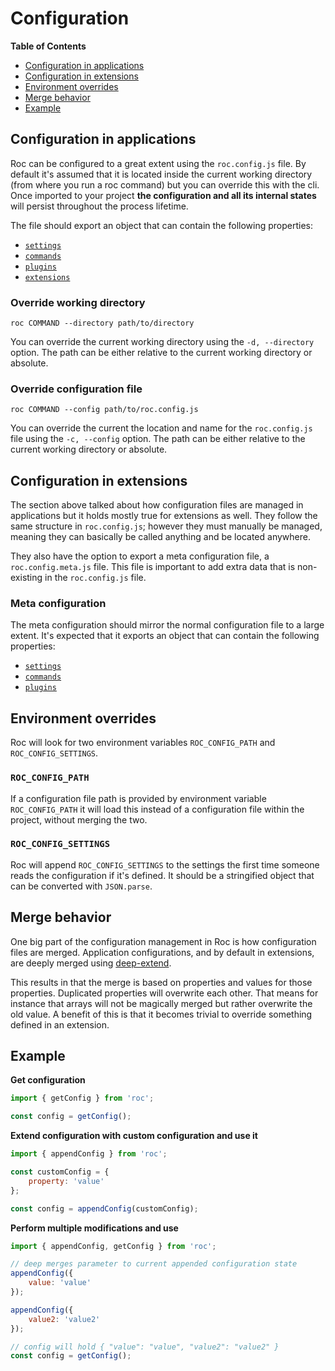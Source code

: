 # Configuration

**Table of Contents**
* [Configuration in applications](#configuration-in-applications)
* [Configuration in extensions](#configuration-in-extensions)
* [Environment overrides](#environment-overrides)
* [Merge behavior](#merge-behavior)
* [Example](#example)

## Configuration in applications

Roc can be configured to a great extent using the `roc.config.js` file. By default it's assumed that it is located inside the current working directory (from where you run a roc command) but you can override this with the cli. Once imported to your project **the configuration and all its internal states** will persist throughout the process lifetime.

The file should export an object that can contain the following properties:

* [`settings`](/docs/config/settings.md)
* [`commands`](/docs/config/commands.md)
* [`plugins`](/docs/config/plugins.md)
* [`extensions`](/docs/config/extensions.md)

### Override working directory
```
roc COMMAND --directory path/to/directory
```
You can override the current working directory using the `-d, --directory` option. The path can be either relative to the current working directory or absolute.

### Override configuration file
```
roc COMMAND --config path/to/roc.config.js
```
You can override the current the location and name for the `roc.config.js` file using the `-c, --config` option. The path can be either relative to the current working directory or absolute.

## Configuration in extensions
The section above talked about how configuration files are managed in applications but it holds mostly true for extensions as well. They follow the same structure in `roc.config.js`; however they must manually be managed, meaning they can basically be called anything and be located anywhere.

They also have the option to export a meta configuration file, a `roc.config.meta.js` file. This file is important to add extra data that is non-existing in the `roc.config.js` file.

### Meta configuration
The meta configuration should mirror the normal configuration file to a large extent. It's expected that it exports an object that can contain the following properties:

* [`settings`](/docs/config/settings.md#meta)
* [`commands`](/docs/config/commands.md#meta)
* [`plugins`](/docs/config/plugins.md#meta)

## Environment overrides
Roc will look for two environment variables `ROC_CONFIG_PATH` and `ROC_CONFIG_SETTINGS`.

### `ROC_CONFIG_PATH`
If a configuration file path is provided by environment variable `ROC_CONFIG_PATH` it will load this instead of a configuration file within the project, without merging the two.

### `ROC_CONFIG_SETTINGS`
Roc will append `ROC_CONFIG_SETTINGS` to the settings the first time someone reads the configuration if it's defined. It should be a stringified object that can be converted with `JSON.parse`.

## Merge behavior
One big part of the configuration management in Roc is how configuration files are merged. Application configurations, and by default in extensions, are deeply merged using [deep-extend](https://www.npmjs.com/package/deep-extend).

This results in that the merge is based on properties and values for those properties. Duplicated properties will overwrite each other. That means for instance that arrays will not be magically merged but rather overwrite the old value. A benefit of this is that it becomes trivial to override something defined in an extension.

## Example

**Get configuration**
```js
import { getConfig } from 'roc';

const config = getConfig();

```

**Extend configuration with custom configuration and use it**
```js
import { appendConfig } from 'roc';

const customConfig = {
    property: 'value'
};

const config = appendConfig(customConfig);
```

**Perform multiple modifications and use**
```js
import { appendConfig, getConfig } from 'roc';

// deep merges parameter to current appended configuration state
appendConfig({
    value: 'value'
});

appendConfig({
    value2: 'value2'
});

// config will hold { "value": "value", "value2": "value2" }
const config = getConfig();
```
